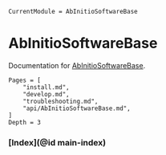 ```@meta
CurrentModule = AbInitioSoftwareBase
```

# AbInitioSoftwareBase

Documentation for [AbInitioSoftwareBase](https://github.com/MineralsCloud/AbInitioSoftwareBase.jl).

```@contents
Pages = [
    "install.md",
    "develop.md",
    "troubleshooting.md",
    "api/AbInitioSoftwareBase.md",
]
Depth = 3
```

### [Index](@id main-index)

```@index
```
